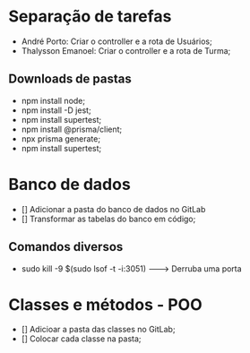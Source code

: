 # Separação de tarefas

 - André Porto: Criar o controller e a rota de Usuários; <br />
 - Thalysson Emanoel: Criar o controller e a rota de Turma; <br />


## Downloads de pastas 

- npm install node;
- npm install -D jest;
- npm install supertest;
- npm install @prisma/client;
- npx prisma generate;
- npm install supertest;

# Banco de dados

- [] Adicionar a pasta do banco de dados no GitLab
- [] Transformar as tabelas do banco em código;

## Comandos diversos
- sudo kill -9 $(sudo lsof -t -i:3051) ---> Derruba uma porta


# Classes e métodos - POO

- [] Adicioar a pasta das classes no GitLab;
- [] Colocar cada classe na pasta;
